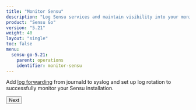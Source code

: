 ```yaml
---
title: "Monitor Sensu"
description: "Log Sensu services and maintain visibility into your monitoring workflows. Learn to monitor Sensu."
product: "Sensu Go"
version: "5.21"
weight: 40
layout: "single"
toc: false
menu:
  sensu-go-5.21:
    parent: operations
    identifier: monitor-sensu
---
```


Add [log forwarding][1] from journald to syslog and set up log rotation to successfully monitor your Sensu installation.

**<button onclick="window.location.href='log-sensu-systemd';">Next</button>**


[1]: log-sensu-systemd/
